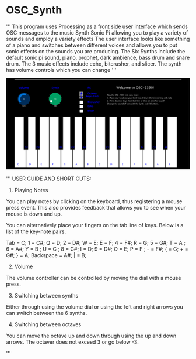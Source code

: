 # OSC_Synth

''' This program uses Processing as a front side user interface which sends OSC messages to the music Synth Sonic Pi allowing you to play a variety of sounds and employ a variety effects The user interface looks like something of a piano and switches between different voices and allows you to put sonic effects on the sounds you are producing. The Six Synths include the default sonic pi sound, piano, prophet, dark ambience, bass drum and snare drum. The 3 music effects include echo, bitcrusher, and slicer. The synth has volume controls which you can change ''' 

![alt text](https://github.com/eriktoor/OSC_Synth/blob/master/piano_pic.PNG)

'''
USER GUIDE AND SHORT CUTS: 

1. Playing Notes 

You can play notes by clicking on the keyboard, thus registering a mouse press event. This also provides feedback that allows you to see when your mouse is down and up. 

You can alternatively place your fingers on the tab line of keys. Below is a list of the key-note pairs. 

Tab = C; 
1 = C#; 
Q = D;
2 = D#; 
W = E;
E = F;
4 = F#; 
R = G;
5 = G#; 
T = A ;
6 = A#; 
Y = B ;
U = C ;
8 = C#; 
I = D;
9 = D#; 
O = E;
P = F ;
\- = F#; 
{ = G;
\+ = G#; 
} = A;
Backspace = A#; 
| = B;

2. Volume 

The volume controller can be controlled by moving the dial with a mouse press. 

3. Switching between synths

Either through using the volume dial or using the left and right arrows you can switch between the 6 synths. 

4. Switching between octaves 

You can move the octave up and down through using the up and down arrows. The octaver does not exceed 3 or go below -3. 

'''
